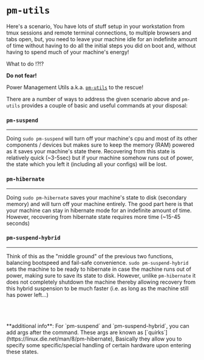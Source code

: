 # `pm-utils`

Here's a scenario, You have lots of stuff setup in your workstation from tmux sessions and remote terminal connections, to multiple browsers and tabs open, but, you need to leave your machine idle for an indefinite amount of time without having to do all the initial steps you did on boot and, without having to spend much of your machine's energy!

What to do !?!?

**Do not fear!**

Power Management Utils a.k.a. [`pm-utils`](https://wiki.archlinux.org/index.php/pm-utils) to the rescue!

There are a number of ways to address the given scenario above and `pm-utils` provides a couple of basic and useful commands at your disposal:


### `pm-suspend`
---
Doing `sudo pm-suspend` will turn off your machine's cpu and most of its other components / devices but makes sure to keep the memory (RAM) powered as it saves your machine's state there. Recovering from this state is relatively quick (~3-5sec) but if your machine somehow runs out of power, the state which you left it (including all your configs) will be lost.

### `pm-hibernate`
---
Doing `sudo pm-hibernate` saves your machine's state to disk (secondary memory) and will turn off your machine entirely. The good part here is that your machine can stay in hibernate mode for an indefinite amount of time. However, recovering from hibernate state requires more time (~15-45 seconds)

### `pm-suspend-hybrid`
---
Think of this as the "middle ground" of the previous two functions, balancing bootspeed and fail-safe convenience. `sudo pm-suspend-hybrid` sets the machine to be ready to hibernate in case the machine runs out of power, making sure to save its state to disk. However, unlike `pm-hibernate` it does not completely shutdown the machine thereby allowing recovery from this hybrid suspension to be much faster (i.e. as long as the machine still has power left...)

<br>
<br>
<br>
**additional info**: For `pm-suspend` and `pm-suspend-hybrid`, you can add args after the command. These args are known as [`quirks`](https://linux.die.net/man/8/pm-hibernate), Basically they allow you to specify some specific/special handling of certain hardware upon entering these states.
